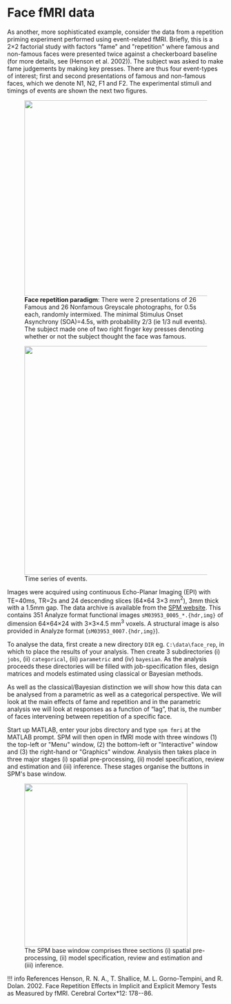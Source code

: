 # Face fMRI data

As another, more sophisticated example, consider the data from a
repetition priming experiment performed using event-related fMRI.
Briefly, this is a 2$\times$2 factorial study with factors
"fame" and "repetition" where famous and non-famous faces were presented
twice against a checkerboard baseline (for more details, see (Henson et
al. 2002)). The subject was asked to make fame judgements by making key
presses. There are thus four event-types of interest; first and second
presentations of famous and non-famous faces, which we denote N1, N2, F1
and F2. The experimental stimuli and timings of events are shown the next two figures.

<figure>
<div class="center">
<img src="../../../assets/figures/manual/faces/face_stim.png" style="width:120mm" />
</div>
<figcaption><strong>Face repetition paradigm</strong>: There were 2
presentations of 26 Famous and 26 Nonfamous Greyscale photographs, for
0.5s each, randomly intermixed. The minimal Stimulus Onset Asynchrony
(SOA)=4.5s, with probability 2/3 (ie 1/3 null events). The subject made
one of two right finger key presses denoting whether or not the subject
thought the face was famous.</figcaption>
</figure>

<figure>
<div class="center">
<img src="../../../assets/figures/manual/faces/face_timing.png" style="width:140mm" />
</div>
<figcaption>Time series of events.</figcaption>
</figure>

Images were acquired using continuous Echo-Planar Imaging (EPI) with
TE=40ms, TR=2s and 24 descending slices (64$\times$64
3$\times$3 mm$^2$), 3mm thick with a 1.5mm gap. The data archive
is available from the [SPM website](http://www.fil.ion.ucl.ac.uk/spm/data/face_rep/). This contains 351 Analyze format
functional images `sM03953_0005_*.{hdr,img}` of dimension
64$\times$64$\times$24 with
3$\times$3$\times$4.5 mm$^3$ voxels. A structural image
is also provided in Analyze format (`sM03953_0007.{hdr,img}`).

To analyse the data, first create a new directory `DIR` eg.
`C:\data\face_rep`, in which to place the
results of your analysis. Then create 3 subdirectories (i) `jobs`, (ii)
`categorical`, (iii) `parametric` and (iv) `bayesian`. As the analysis
proceeds these directories will be filled with job-specification files,
design matrices and models estimated using classical or Bayesian methods.

As well as the classical/Bayesian distinction we will show how this data can be analysed from a parametric as well as a categorical perspective. We will look at the main effects of fame and repetition and in the parametric analysis we will look at responses as a function of “lag”, that is, the number of faces intervening between repetition of a specific face.

Start up MATLAB, enter your jobs directory and type `spm fmri` at the
MATLAB prompt. SPM will then open in fMRI mode with three windows (1)
the top-left or "Menu" window, (2) the bottom-left or "Interactive"
window and (3) the right-hand or "Graphics" window. Analysis then takes
place in three major stages (i) spatial pre-processing, (ii) model
specification, review and estimation and (iii) inference. These stages
organise the buttons in SPM's base window.

<figure>
<div class="center">
<img src="../../../assets/figures/manual/faces/command.png" style="width:100mm" />
</div>
<figcaption>The SPM base window comprises three sections (i) spatial
pre-processing, (ii) model specification, review and estimation and
(iii) inference.</figcaption>
</figure>

!!! info References
    Henson, R. N. A., T. Shallice, M. L. Gorno-Tempini, and R. Dolan. 2002.
    Face Repetition Effects in Implicit and Explicit Memory Tests as
    Measured by fMRI. Cerebral Cortex*12: 178--86.